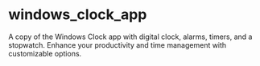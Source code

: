 # windows_clock_app
A copy of the Windows Clock app with digital clock, alarms, timers, and a stopwatch. Enhance your productivity and time management with customizable options.
